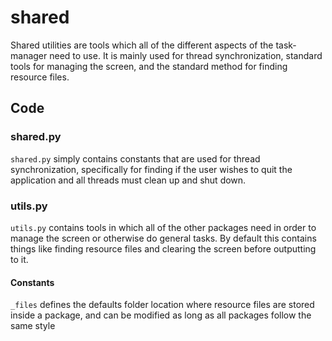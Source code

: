 # shared
Shared utilities are tools which all of the different aspects of the
task-manager need to use. It is mainly used for thread synchronization,
standard tools for managing the screen, and the standard method for finding
resource files.

## Code

### shared.py
`shared.py` simply contains constants that are used for thread synchronization,
specifically for finding if the user wishes to quit the application and all
threads must clean up and shut down.

### utils.py
`utils.py` contains tools in which all of the other packages need in order to
manage the screen or otherwise do general tasks. By default this contains
things like finding resource files and clearing the screen before outputting to
it.

#### Constants
`_files` defines the defaults folder location where resource files are stored
inside a package, and can be modified as long as all packages follow the same
style

